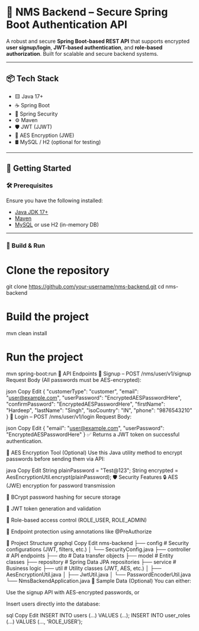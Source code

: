 # 🔐 NMS Backend – Secure Spring Boot Authentication API

A robust and secure **Spring Boot-based REST API** that supports encrypted **user signup/login**, **JWT-based authentication**, and **role-based authorization**. Built for scalable and secure backend systems.

---

## 📦 Tech Stack

- 🟨 Java 17+
- ☕ Spring Boot
- 🔐 Spring Security
- ⚙️ Maven
- 🛡️ JWT (JJWT)
- 🧊 AES Encryption (JWE)
- 🛢️ MySQL / H2 (optional for testing)

---

## 🚀 Getting Started

### 🛠️ Prerequisites

Ensure you have the following installed:

- [Java JDK 17+](https://adoptium.net/)
- [Maven](https://maven.apache.org/download.cgi)
- [MySQL](https://dev.mysql.com/downloads/) or use H2 (in-memory DB)

---

### 🧱 Build & Run

# Clone the repository
git clone https://github.com/your-username/nms-backend.git
cd nms-backend

# Build the project
mvn clean install

# Run the project
mvn spring-boot:run
🔗 API Endpoints
📝 Signup – POST /nms/user/v1/signup
Request Body (All passwords must be AES-encrypted):

json
Copy
Edit
{
  "customerType": "customer",
  "email": "user@example.com",
  "userPassword": "EncryptedAESPasswordHere",
  "confirmPassword": "EncryptedAESPasswordHere",
  "firstName": "Hardeep",
  "lastName": "Singh",
  "isoCountry": "IN",
  "phone": "9876543210"
}
🔐 Login – POST /nms/user/v1/login
Request Body:

json
Copy
Edit
{
  "email": "user@example.com",
  "userPassword": "EncryptedAESPasswordHere"
}
✅ Returns a JWT token on successful authentication.

🧪 AES Encryption Tool (Optional)
Use this Java utility method to encrypt passwords before sending them via API:

java
Copy
Edit
String plainPassword = "Test@123";
String encrypted = AesEncryptionUtil.encrypt(plainPassword);
🛡️ Security Features
🔒 AES (JWE) encryption for password transmission

🔑 BCrypt password hashing for secure storage

🔐 JWT token generation and validation

🎯 Role-based access control (ROLE_USER, ROLE_ADMIN)

📛 Endpoint protection using annotations like @PreAuthorize

📁 Project Structure
graphql
Copy
Edit
nms-backend
├── config                # Security configurations (JWT, filters, etc.)
│   └── SecurityConfig.java
├── controller            # API endpoints
├── dto                  # Data transfer objects
├── model                # Entity classes
├── repository           # Spring Data JPA repositories
├── service              # Business logic
├── util                 # Utility classes (JWT, AES, etc.)
│   ├── AesEncryptionUtil.java
│   ├── JwtUtil.java
│   └── PasswordEncoderUtil.java
└── NmsBackendApplication.java
🧪 Sample Data (Optional)
You can either:

Use the signup API with AES-encrypted passwords, or

Insert users directly into the database:

sql
Copy
Edit
INSERT INTO users (...) VALUES (...);
INSERT INTO user_roles (...) VALUES (..., 'ROLE_USER');
